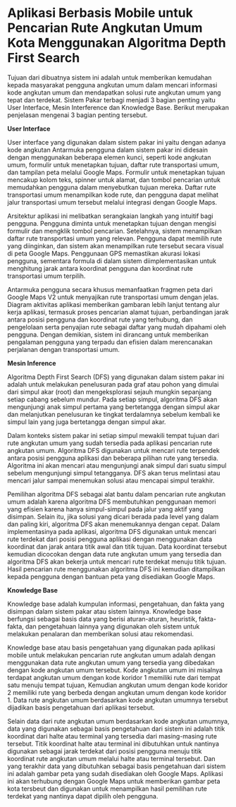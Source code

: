# Aplikasi Berbasis Mobile untuk Pencarian Rute Angkutan Umum Kota Menggunakan Algoritma Depth First Search

Tujuan dari dibuatnya sistem ini adalah untuk memberikan kemudahan kepada masyarakat pengguna angkutan umum dalam mencari informasi kode angkutan umum dan mendapatkan solusi rute angkutan umum yang tepat dan terdekat. 
Sistem Pakar terbagi menjadi 3 bagian penting yaitu User Interface, Mesin Interference dan Knowledge Base. Berikut merupakan penjelasan mengenai 3 bagian penting tersebut. <br />

**User Interface** <br />

User interface yang digunakan dalam sistem pakar ini yaitu dengan adanya kode angkutan Antarmuka pengguna dalam sistem pakar ini didesain dengan menggunakan beberapa elemen kunci, 
seperti kode angkutan umum, formulir untuk menetapkan tujuan, daftar rute transportasi umum, dan tampilan peta melalui Google Maps. Formulir untuk menetapkan tujuan mencakup kolom teks, spinner untuk alamat, 
dan tombol pencarian untuk memudahkan pengguna dalam menyebutkan tujuan mereka. Daftar rute transportasi umum menampilkan kode rute, dan pengguna dapat melihat jalur transportasi umum tersebut melalui integrasi dengan Google Maps. <br />

Arsitektur aplikasi ini melibatkan serangkaian langkah yang intuitif bagi pengguna. Pengguna diminta untuk menetapkan tujuan dengan mengisi formulir dan mengklik tombol pencarian. 
Setelahnya, sistem menampilkan daftar rute transportasi umum yang relevan. Pengguna dapat memilih rute yang diinginkan, dan sistem akan menampilkan rute tersebut secara visual di peta Google Maps. 
Penggunaan GPS memastikan akurasi lokasi pengguna, sementara formula di dalam sistem diimplementasikan untuk menghitung jarak antara koordinat pengguna dan koordinat rute transportasi umum terpilih. <br />

Antarmuka pengguna secara khusus memanfaatkan fragmen peta dari Google Maps V2 untuk menyajikan rute transportasi umum dengan jelas. Diagram aktivitas aplikasi memberikan gambaran lebih lanjut tentang alur kerja aplikasi, 
termasuk proses pencarian alamat tujuan, perbandingan jarak antara posisi pengguna dan koordinat rute yang terhubung, dan pengelolaan serta penyajian rute sebagai daftar yang mudah dipahami oleh pengguna. Dengan demikian, 
sistem ini dirancang untuk memberikan pengalaman pengguna yang terpadu dan efisien dalam merencanakan perjalanan dengan transportasi umum. <br />
 
**Mesin Inference**<br />

Algoritma Depth First Search (DFS) yang digunakan dalam sistem pakar ini  adalah untuk melakukan penelusuran pada graf atau pohon yang dimulai dari simpul akar (root) dan mengeksplorasi sejauh mungkin sepanjang setiap cabang sebelum mundur. 
Pada setiap simpul, algoritma DFS akan mengunjungi anak simpul pertama yang bertetangga dengan simpul akar dan melanjutkan penelusuran ke tingkat terdalamnya sebelum kembali ke simpul lain yang juga bertetangga dengan simpul akar.<br />

Dalam konteks sistem pakar ini setiap simpul mewakili tempat tujuan dari rute angkutan umum yang sudah tersedia pada aplikasi pencarian rute angkutan umum. 
Algoritma DFS digunakan untuk mencari rute terpendek antara posisi pengguna aplikasi dan beberapa pilihan rute yang tersedia. 
Algoritma ini akan mencari atau mengunjungi anak simpul dari suatu simpul sebelum mengunjungi simpul tetangganya. DFS akan terus melintasi atau mencari jalur 
sampai menemukan solusi atau mencapai simpul terakhir. <br />

Pemilihan algoritma DFS sebagai alat bantu dalam pencarian rute angkutan umum adalah karena algoritma DFS membutuhkan 
penggunaan memori yang efisien karena hanya simpul-simpul pada jalur yang aktif yang disimpan. Selain itu, jika solusi yang dicari berada pada level yang dalam dan paling kiri, algoritma DFS akan menemukannya dengan cepat.
Dalam implementasinya pada aplikasi, algoritma DFS digunakan untuk mencari rute terdekat dari posisi pengguna aplikasi dengan menggunakan data koordinat dan jarak antara titik awal dan titik tujuan. Data koordinat tersebut kemudian dicocokan dengan data rute angkutan umum yang tersedia dan algoritma DFS akan bekerja untuk mencari rute terdekat menuju titik tujuan. Hasil pencarian rute menggunakan algoritma DFS ini kemudian ditampilkan kepada pengguna dengan bantuan peta yang disediakan Google Maps. <br />

**Knowledge Base**<br />

Knowledge base adalah kumpulan informasi, pengetahuan, dan fakta yang disimpan dalam sistem pakar atau sistem lainnya. Knowledge base berfungsi sebagai basis data yang berisi aturan-aturan, heuristik, fakta-fakta, dan pengetahuan lainnya yang digunakan oleh sistem untuk melakukan penalaran dan memberikan solusi atau rekomendasi. <br />

Knowledge base atau basis pengetahuan yang digunakan pada aplikasi mobile untuk melakukan pencarian rute angkutan umum adalah dengan menggunakan data rute angkutan umum yang tersedia yang dibedakan dengan kode angkutan umum tersebut. Kode angkutan umum ini misalnya terdapat angkutan umum dengan kode koridor 1 memiliki rute dari tempat satu menuju tempat tujuan, Kemudian angkutan umum dengan kode koridor 2 memiliki rute yang berbeda dengan angkutan umum dengan kode koridor 1. Data rute angkutan umum berdasarkan kode angkutan umumnya tersebut dijadikan basis pengetahuan dari aplikasi tersebut.<br />

Selain data dari rute angkutan umum berdasarkan kode angkutan umumnya, data yang digunakan sebagai basis pengetahuan dari sistem ini adalah titik koordinat dari halte atau terminal yang tersedia dari masing-masing rute tersebut. Titik koordinat halte atau terminal ini dibutuhkan untuk nantinya digunakan sebagai jarak terdekat dari posisi pengguna menuju titik koordinat rute angkutan umum melalui halte atau terminal tersebut. 
Dan yang terakhir data yang dibutuhkan sebagai basis pengetahuan dari sistem ini adalah gambar peta yang sudah disediakan oleh Google Maps. Aplikasi ini akan terhubung dengan Google Maps untuk memberikan gambar peta kota tersbeut dan digunakan untuk menampilkan hasil pemilihan rute terdekat yang nantinya dapat dipilih oleh pengguna.  <br />

